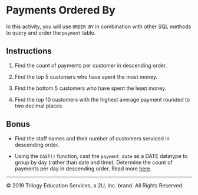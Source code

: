 # Payments Ordered By

In this activity, you will use `ORDER BY` in combination with other SQL methods to query and order the `payment` table.

## Instructions

1. Find the count of payments per customer in descending order.

2. Find the top 5 customers who have spent the most money.

3. Find the bottom 5 customers who have spent the least money.

4. Find the top 10 customers with the highest average payment rounded to two decimal places.

## Bonus

* Find the staff names and their number of customers serviced in descending order.

* Using the `CAST()` function, cast the `payment_date` as a DATE datatype to group by day (rather than date and time). Determine the count of payments per day in descending order. Read more [here](https://stackoverflow.com/questions/6054144/how-can-i-group-by-date-time-column-without-taking-time-into-consideration).

---

© 2019 Trilogy Education Services, a 2U, Inc. brand. All Rights Reserved.
